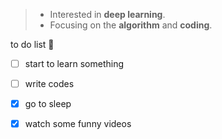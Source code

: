 > - Interested in **deep learning**.
> - Focusing on the **algorithm** and **coding**.

to do list   🚀️

- [ ] start to learn something
- [ ] write codes
- [x] go to sleep
- [x] watch some funny videos



<!---
wwl-ww/wwl-ww is a ✨ special ✨ repository because its `README.md` (this file) appears on your GitHub profile.
You can click the Preview link to take a look at your changes.
--->

